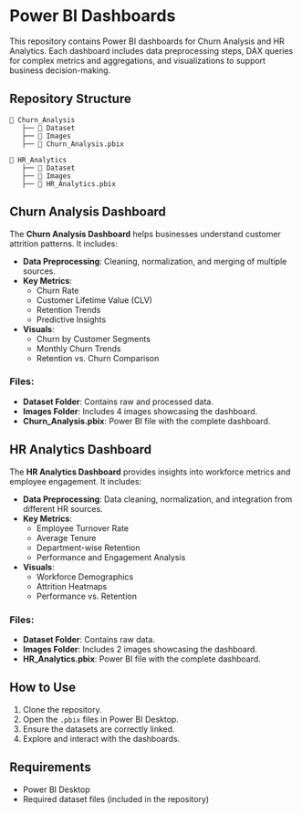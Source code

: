 # Power BI Dashboards

This repository contains Power BI dashboards for Churn Analysis and HR Analytics. Each dashboard includes data preprocessing steps, DAX queries for complex metrics and aggregations, and visualizations to support business decision-making.

## Repository Structure
```
📂 Churn_Analysis
   ├── 📂 Dataset  
   ├── 📂 Images  
   ├── 📄 Churn_Analysis.pbix  

📂 HR_Analytics
   ├── 📂 Dataset  
   ├── 📂 Images  
   ├── 📄 HR_Analytics.pbix  
```

## Churn Analysis Dashboard
The **Churn Analysis Dashboard** helps businesses understand customer attrition patterns. It includes:
- **Data Preprocessing**: Cleaning, normalization, and merging of multiple sources.
- **Key Metrics**:
  - Churn Rate
  - Customer Lifetime Value (CLV)
  - Retention Trends
  - Predictive Insights
- **Visuals**:
  - Churn by Customer Segments
  - Monthly Churn Trends
  - Retention vs. Churn Comparison

### Files:
- **Dataset Folder**: Contains raw and processed data.
- **Images Folder**: Includes 4 images showcasing the dashboard.
- **Churn_Analysis.pbix**: Power BI file with the complete dashboard.

## HR Analytics Dashboard
The **HR Analytics Dashboard** provides insights into workforce metrics and employee engagement. It includes:
- **Data Preprocessing**: Data cleaning, normalization, and integration from different HR sources.
- **Key Metrics**:
  - Employee Turnover Rate
  - Average Tenure
  - Department-wise Retention
  - Performance and Engagement Analysis
- **Visuals**:
  - Workforce Demographics
  - Attrition Heatmaps
  - Performance vs. Retention

### Files:
- **Dataset Folder**: Contains raw data.
- **Images Folder**: Includes 2 images showcasing the dashboard.
- **HR_Analytics.pbix**: Power BI file with the complete dashboard.

## How to Use
1. Clone the repository.
2. Open the `.pbix` files in Power BI Desktop.
3. Ensure the datasets are correctly linked.
4. Explore and interact with the dashboards.

## Requirements
- Power BI Desktop
- Required dataset files (included in the repository)


